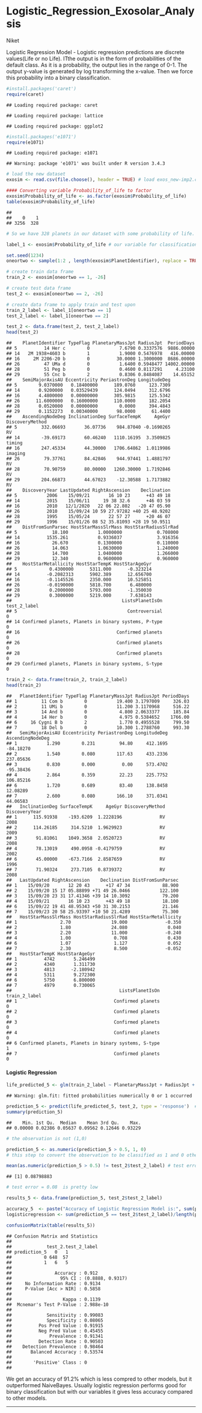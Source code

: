 Logistic\_Regression\_Exosolar\_Analysis
================
Niket

Logistic Regression Model - Logistic regression predictions are discrete values(Life or no Life). ITthe output is in the form of probabilities of the default class. As it is a probability, the output lies in the range of 0-1. The output y-value is generated by log transforming the x-value. Then we force this probability into a binary classification.

``` r
#install.packages('caret')
require(caret)
```

    ## Loading required package: caret

    ## Loading required package: lattice

    ## Loading required package: ggplot2

``` r
#install.packages('e1071')
require(e1071)
```

    ## Loading required package: e1071

    ## Warning: package 'e1071' was built under R version 3.4.3

``` r
# load the new dataset
exosim <- read.csv(file.choose(), header = TRUE) # load exos_new-imp2.csv
```

``` r
#### Converting variable Probability_of_life to factor
exosim$Probability_of_life <- as.factor(exosim$Probability_of_life)
table(exosim$Probability_of_life)
```

    ## 
    ##    0    1 
    ## 3256  328

``` r
# So we have 328 planets in our dataset with some probability of life.
```

``` r
label_1 <- exosim$Probability_of_life # our variable for classification
```

``` r
set.seed(1234)
oneortwo <- sample(1:2 , length(exosim$PlanetIdentifier), replace = TRUE, prob=c(0.8, 0.2)) # generating random values and storing them
```

``` r
# create train data frame
train_2 <- exosim[oneortwo == 1, -26]

# create test data frame
test_2 <- exosim[oneortwo == 2, -26]

# create data frame to apply train and test upon
train_2_label <- label_1[oneortwo == 1]
test_2_label <- label_1[oneortwo == 2]
```

``` r
test_2 <- data.frame(test_2, test_2_label)
head(test_2)
```

    ##    PlanetIdentifier TypeFlag PlanetaryMassJpt RadiusJpt  PeriodDays
    ## 5          14 Her c        0           7.6790 0.3337576  9886.00000
    ## 14   2M 1938+4603 b        1           1.9000 0.5476978   416.00000
    ## 16     2M 2206-20 b        0          30.0000 1.3000000  8686.00000
    ## 26         47 UMa d        0           1.6400 0.5948477 14002.00000
    ## 28         51 Peg b        0           0.4600 0.8117291     4.23100
    ## 29         55 Cnc b        2           0.8306 0.8484087    14.65152
    ##    SemiMajorAxisAU Eccentricity PeriastronDeg LongitudeDeg
    ## 5        9.0370000   0.18400000      189.0760     123.7309
    ## 14       0.9200000   0.03529439      124.0494     312.6796
    ## 16       4.4800000   0.00000000      305.9815     125.5342
    ## 26      11.6000000   0.16000000      110.0000     182.2054
    ## 28       0.0520000   0.00000000        0.0000     394.4843
    ## 29       0.1152273   0.00340000       98.0000      61.4400
    ##    AscendingNodeDeg InclinationDeg SurfaceTempK     AgeGyr DiscoveryMethod
    ## 5         332.06693       36.07736    984.87040 -0.1690265              RV
    ## 14        -39.69173       60.46240   1110.16195  3.3509825          timing
    ## 16        247.45334       44.30000   1706.64862  1.0119986         imaging
    ## 26         79.37761       84.42846    944.97441  1.4881797              RV
    ## 28         70.90759       80.00000   1260.30000  1.7192846              RV
    ## 29        204.66873       44.67023    -12.30588  1.7173882              RV
    ##    DiscoveryYear LastUpdated RightAscension    Declination
    ## 5           2006    15/09/21       16 10 23      +43 49 18
    ## 14          2015    15/06/11     19 38 32.6      +46 03 59
    ## 16          2010   12/1/2020   22 06 22.802   -20 47 05.90
    ## 26          2010    15/09/24 10 59 27.97282 +40 25 48.9202
    ## 28          1995    15/05/24       22 57 27      +20 46 07
    ## 29          1996    15/01/26 08 52 35.81093 +28 19 50.9511
    ##    DistFromSunParsec HostStarMassSlrMass HostStarRadiusSlrRad
    ## 5             18.100           1.0000000             0.708000
    ## 14          1535.261           0.9336037             3.916356
    ## 16            26.670           0.1300000             0.110000
    ## 26            14.063           1.0630000             1.240000
    ## 28            14.700           1.0400000             1.266000
    ## 29            12.340           0.9600000             0.960000
    ##    HostStarMetallicity HostStarTempK HostStarAgeGyr
    ## 5            0.4300000      5311.000      -0.323214
    ## 14          -0.2082313      5902.389      12.656700
    ## 16          -0.1145526      2350.000      10.525851
    ## 26          -0.0190000      5818.700       6.480000
    ## 28           0.2000000      5793.000      -1.350030
    ## 29           0.3000000      5219.000       7.638143
    ##                                         ListsPlanetIsOn test_2_label
    ## 5                                         Controversial            0
    ## 14 Confirmed planets, Planets in binary systems, P-type            0
    ## 16                                    Confirmed planets            0
    ## 26                                    Confirmed planets            0
    ## 28                                    Confirmed planets            0
    ## 29 Confirmed planets, Planets in binary systems, S-type            0

``` r
train_2 <- data.frame(train_2, train_2_label)
head(train_2)
```

    ##   PlanetIdentifier TypeFlag PlanetaryMassJpt RadiusJpt PeriodDays
    ## 1         11 Com b        0           19.400 3.1797009     326.03
    ## 2         11 UMi b        0           11.200 3.1170968     516.22
    ## 3         14 And b        0            4.800 2.0633377     185.84
    ## 4         14 Her b        0            4.975 0.5384652    1766.00
    ## 6     16 Cygni B b        2            1.770 0.4955528     799.50
    ## 7         18 Del b        0           10.300 1.2788760     993.30
    ##   SemiMajorAxisAU Eccentricity PeriastronDeg LongitudeDeg AscendingNodeDeg
    ## 1           1.290        0.231         94.80     412.1695        -84.18270
    ## 2           1.540        0.080        117.63     433.2336        237.05636
    ## 3           0.830        0.000          0.00     573.4702        -95.38436
    ## 4           2.864        0.359         22.23     225.7752        106.85216
    ## 6           1.720        0.689         83.40     138.8458         12.08289
    ## 7           2.600        0.080        166.10     371.0341         44.06583
    ##   InclinationDeg SurfaceTempK     AgeGyr DiscoveryMethod DiscoveryYear
    ## 1      115.91938    -193.6209  1.2228196              RV          2008
    ## 2      114.26185     314.5210  1.9629923              RV          2009
    ## 3       91.81061    1049.3658  2.0520723              RV          2008
    ## 4       78.13019     490.0958 -0.4179759              RV          2002
    ## 6       45.00000    -673.7166  2.8587659              RV          1996
    ## 7       71.90324     273.7105  0.8739372              RV          2008
    ##   LastUpdated RightAscension    Declination DistFromSunParsec
    ## 1    15/09/20       12 20 43      +17 47 34            88.900
    ## 2    15/09/20 15 17 05.88899 +71 49 26.0466           122.100
    ## 3    15/09/20 23 31 17.41346 +39 14 10.3092            79.200
    ## 4    15/09/21       16 10 23      +43 49 18            18.100
    ## 6    15/09/22 19 41 48.95343 +50 31 30.2153            21.146
    ## 7    15/09/23 20 58 25.93397 +10 50 21.4289            75.300
    ##   HostStarMassSlrMass HostStarRadiusSlrRad HostStarMetallicity
    ## 1                2.70               19.000              -0.350
    ## 2                1.80               24.080               0.040
    ## 3                2.20               11.000              -0.240
    ## 4                1.00                0.708               0.430
    ## 6                1.07                1.127               0.052
    ## 7                2.30                8.500              -0.052
    ##   HostStarTempK HostStarAgeGyr
    ## 1          4742       5.246499
    ## 2          4340       1.311730
    ## 3          4813      -2.180942
    ## 4          5311       9.272300
    ## 6          5750       6.800000
    ## 7          4979       0.730065
    ##                                        ListsPlanetIsOn train_2_label
    ## 1                                    Confirmed planets             0
    ## 2                                    Confirmed planets             0
    ## 3                                    Confirmed planets             0
    ## 4                                    Confirmed planets             0
    ## 6 Confirmed planets, Planets in binary systems, S-type             1
    ## 7                                    Confirmed planets             0

#### Logistic Regression

``` r
life_predicted_5 <- glm(train_2_label ~ PlanetaryMassJpt + RadiusJpt + PeriodDays + SemiMajorAxisAU + Eccentricity +  SurfaceTempK + AgeGyr + DiscoveryYear + DistFromSunParsec + HostStarMassSlrMass + HostStarRadiusSlrRad + HostStarMetallicity + HostStarTempK + HostStarAgeGyr  , family = binomial(link='logit'), data = train_2, control = list(maxit = 50))
```

    ## Warning: glm.fit: fitted probabilities numerically 0 or 1 occurred

``` r
prediction_5 <- predict(life_predicted_5, test_2, type = 'response')  # type='response', R will output probabilities in the form of P(y=1|X).
summary(prediction_5)
```

    ##    Min. 1st Qu.  Median    Mean 3rd Qu.    Max. 
    ## 0.00000 0.02386 0.05637 0.09562 0.12646 0.93229

``` r
# the observation is not (1,0)

prediction_5 <- as.numeric(prediction_5 > 0.5, 1, 0) 
# this step to convert the observation to be classified as 1 and 0 otherwise . We take decision boundary to be 0.5.

mean(as.numeric(prediction_5 > 0.5) != test_2$test_2_label) # test error
```

    ## [1] 0.08798883

``` r
# test error = 0.08  is pretty low

results_5 <- data.frame(prediction_5, test_2$test_2_label)

accuracy_5  <- paste("Accuracy of Logistic Regression Model is:", sum(prediction_5 == test_2$test_2_label)/length(prediction_5))
logisticregression <- sum(prediction_5 == test_2$test_2_label)/length(prediction_5)

confusionMatrix(table(results_5))
```

    ## Confusion Matrix and Statistics
    ## 
    ##             test_2.test_2_label
    ## prediction_5   0   1
    ##            0 648  57
    ##            1   6   5
    ##                                           
    ##                Accuracy : 0.912           
    ##                  95% CI : (0.8888, 0.9317)
    ##     No Information Rate : 0.9134          
    ##     P-Value [Acc > NIR] : 0.5858          
    ##                                           
    ##                   Kappa : 0.1139          
    ##  Mcnemar's Test P-Value : 2.988e-10       
    ##                                           
    ##             Sensitivity : 0.99083         
    ##             Specificity : 0.08065         
    ##          Pos Pred Value : 0.91915         
    ##          Neg Pred Value : 0.45455         
    ##              Prevalence : 0.91341         
    ##          Detection Rate : 0.90503         
    ##    Detection Prevalence : 0.98464         
    ##       Balanced Accuracy : 0.53574         
    ##                                           
    ##        'Positive' Class : 0               
    ## 

We get an accuracy of 91.2% which is less compred to other models, but it outperformed NaiveBayes. Usually logistic regression performs good for binary classification but with our variables it gives less accuracy compared to other models.

------------------------------------------------------------------------
